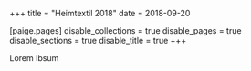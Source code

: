 +++
title = "Heimtextil 2018"
date = 2018-09-20

[paige.pages]
disable_collections = true
disable_pages = true
disable_sections = true
disable_title = true
+++

Lorem Ibsum
